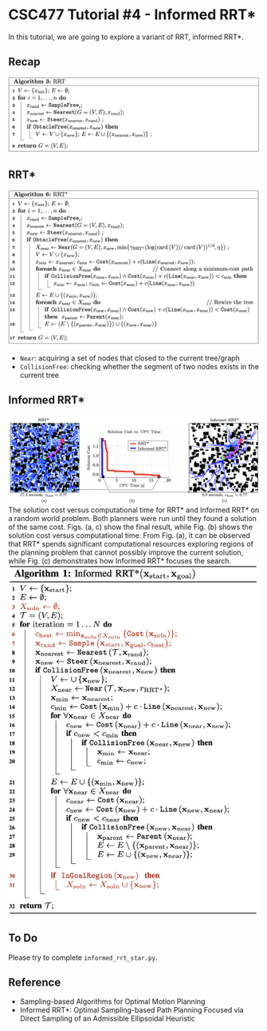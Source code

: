 # CSC477 Tutorial #4 - Informed RRT*

In this tutorial, we are going to explore a variant of RRT, informed RRT*.


## Recap
![alt text](assets/image_rrtstar.png)

## RRT*
![alt text](assets/image-1.png)
- `Near`: acquiring a set of nodes that closed to the current tree/graph
- `CollisionFree`: checking whether the segment of two nodes exists in the current tree


## Informed RRT*
![alt text](assets/image.png)
The solution cost versus computational time for RRT* and Informed RRT* on a random world problem. Both planners were run until they found a solution of the same cost. Figs. (a, c) show the final result, while Fig. (b) shows the solution cost versus computational time. From Fig. (a), it can be observed that RRT* spends significant computational resources exploring regions of the planning problem that cannot possibly improve the current solution, while Fig. (c) demonstrates how Informed RRT* focuses the search. 
![alt text](assets/algo.png)

## To Do
Please try to complete `informed_rrt_star.py`.


## Reference
- Sampling-based Algorithms for Optimal Motion Planning
- Informed RRT*: Optimal Sampling-based Path Planning Focused via Direct Sampling of an Admissible Ellipsoidal Heuristic
